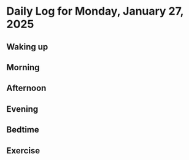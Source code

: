 # Daily Log for Monday, January 27, 2025

## Waking up

## Morning

## Afternoon

## Evening

## Bedtime

## Exercise
